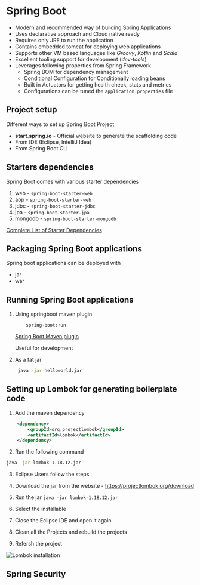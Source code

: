 # Spring Boot
- Modern and recommended way of building Spring Applications
- Uses declarative approach and Cloud native ready
- Requires only JRE to run the application
- Contains embedded tomcat for deploying web applications
- Supports other VM based languages like *Groovy*, *Kotlin* and *Scala*
- Excellent tooling support for development (*dev-tools*)
- Leverages following properties from Spring Framework
  - Spring BOM for dependency management
  - Conditional Configuration for Conditionally loading beans
  - Built in Actuators for getting health check, stats and metrics
  - Configurations can be tuned the `application.properties` file
  
## Project setup
Different ways to set up Spring Boot Project 
- **start.spring.io** - Official website to generate the scaffolding code
- From IDE (Eclipse, IntelliJ Idea)
- From Spring Boot CLI

## Starters dependencies
Spring Boot comes with various starter dependencies
 
1. web - ``spring-boot-starter-web``
2. aop - ``spring-boot-starter-web``
3. jdbc - ``spring-boot-starter-jdbc``
4. jpa - ``spring-boot-starter-jpa``
5. mongodb - ``spring-boot-starter-mongodb`` 

[Complete List of Starter Dependencies](https://docs.spring.io/spring-boot/docs/current/reference/htmlsingle/#using-boot-starter)

## Packaging Spring Boot applications
Spring boot applications can be deployed with 
- jar
- war

## Running Spring Boot applications
1. Using springboot maven plugin
   ```bash
       spring-boot:run
    ```
    [Spring Boot Maven plugin](https://docs.spring.io/spring-boot/docs/current/maven-plugin/run-mojo.html)
    
    Useful for development
2. As a fat jar
   ```bash
    java -jar helloworld.jar
   ```
   
## Setting up Lombok for generating boilerplate code
1. Add the maven dependency 
```xml
    <dependency>
        <groupId>org.projectlombok</groupId>
        <artifactId>lombok</artifactId>
    </dependency>

```

2. Run the following command 

```bash
java -jar lombok-1.18.12.jar
```

3. Eclipse Users follow the steps    

1. Download the jar from the website - https://projectlombok.org/download
2. Run the jar ``java -jar lombok-1.18.12.jar``
3. Select the installable
4. Close the Eclipse IDE and open it again
5. Clean all the Projects and rebuild the projects
6. Refersh the project

![Lombok installation](https://gitlab.com/classpath-spring-core/spring-boot-examples/-/blob/master/assets/lombok.png)


## Spring Security
